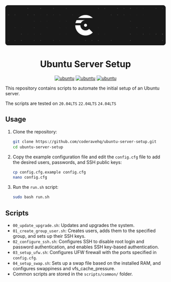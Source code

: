 <div align="center">
<img src="https://raw.githubusercontent.com/coderaveHQ/coderave-brand-kit/main/banner/coderave-banner-dot-pattern.png" alt="coderave-banner" />

<h1>Ubuntu Server Setup</h1>

[![ubuntu](https://img.shields.io/badge/20.04LTS-FF6209?style=for-the-badge&logo=ubuntu&label=ubuntu&labelColor=000000)](https://releases.ubuntu.com/20.04/)
[![ubuntu](https://img.shields.io/badge/22.04LTS-FF6209?style=for-the-badge&logo=ubuntu&label=ubuntu&labelColor=000000)](https://releases.ubuntu.com/22.04/)
[![ubuntu](https://img.shields.io/badge/24.04LTS-FF6209?style=for-the-badge&logo=ubuntu&label=ubuntu&labelColor=000000)](https://releases.ubuntu.com/24.04/)
</div>

This repository contains scripts to automate the initial setup of an Ubuntu server.

The scripts are tested on `20.04LTS` `22.04LTS` `24.04LTS`

## Usage

1. Clone the repository:
    ```bash
    git clone https://github.com/coderavehq/ubuntu-server-setup.git
    cd ubuntu-server-setup
    ```

2. Copy the example configuration file and edit the `config.cfg` file to add the desired users, passwords, and SSH public keys:
    ```bash
    cp config.cfg.example config.cfg
    nano config.cfg
    ```

3. Run the `run.sh` script:
    ```bash
    sudo bash run.sh
    ```

## Scripts

- `00_update_upgrade.sh`: Updates and upgrades the system.
- `01_create_group_user.sh`: Creates users, adds them to the specified group, and sets up their SSH keys.
- `02_configure_ssh.sh`: Configures SSH to disable root login and password authentication, and enables SSH key-based authentication.
- `03_setup_ufw.sh`: Configures UFW firewall with the ports specified in `config.cfg`.
- `04_setup_swap.sh`: Sets up a swap file based on the installed RAM, and configures swappiness and vfs_cache_pressure.
- Common scripts are stored in the `scripts/common/` folder.
